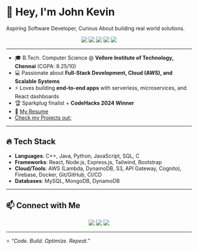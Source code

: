 # 👋 Hey, I'm John Kevin  

Aspiring Software Developer, Curious About building real world solutions.

<p align="center">
  <img src="https://img.shields.io/badge/Code-C++-00599C?style=for-the-badge&logo=cplusplus&logoColor=white"/>
  <img src="https://img.shields.io/badge/Java-007396?style=for-the-badge&logo=java&logoColor=white"/>
  <img src="https://img.shields.io/badge/Python-3670A0?style=for-the-badge&logo=python&logoColor=ffdd54"/>
  <img src="https://img.shields.io/badge/React-20232A?style=for-the-badge&logo=react&logoColor=61DAFB"/>
  <img src="https://img.shields.io/badge/AWS-232F3E?style=for-the-badge&logo=amazon-aws&logoColor=FF9900"/>
</p>

---

- 🎓 B.Tech. Computer Science @ **Vellore Institute of Technology, Chennai** (CGPA: 8.25/10)  
- 💻 Passionate about **Full-Stack Development, Cloud (AWS), and Scalable Systems**  
- ⚡ Loves building **end-to-end apps** with serverless, microservices, and React dashboards  
- 🏆 Sparkplug finalist + **CodeHacks 2024 Winner**  
- 📄 [My Resume](https://drive.google.com/file/d/1vuHB_j9EFFgXMlDtmxEj-LuqvFpGlwqa/view?usp=sharing)
- [Check my Projects out:](https://github.com/gottostartsomewhere/)

---

## 🔥 Tech Stack  
- **Languages**: C++, Java, Python, JavaScript, SQL, C  
- **Frameworks**: React, Node.js, Express.js, Tailwind, Bootstrap  
- **Cloud/Tools**: AWS (Lambda, DynamoDB, S3, API Gateway, Cognito), Firebase, Docker, Git/GitHub, CI/CD  
- **Databases**: MySQL, MongoDB, DynamoDB  

---

## 📫 Connect with Me 
<p align="center">
  <a href="mailto:johnkevin0742@gmail.com"><img src="https://img.shields.io/badge/Email-D14836?style=for-the-badge&logo=gmail&logoColor=white"/></a>
  <a href="https://www.linkedin.com/in/john-kevin-b8972a278"><img src="https://img.shields.io/badge/LinkedIn-0077B5?style=for-the-badge&logo=linkedin&logoColor=white"/></a>
  <a href="https://github.com/gottostartsomewhere"><img src="https://img.shields.io/badge/GitHub-100000?style=for-the-badge&logo=github&logoColor=white"/></a>
</p>

---

⭐️ *“Code. Build. Optimize. Repeat.”*

